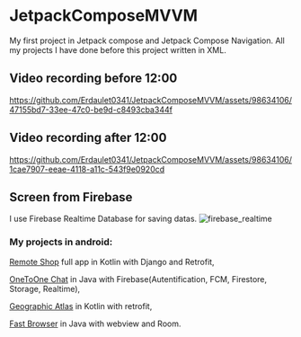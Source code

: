 # JetpackComposeMVVM
My first project in Jetpack compose and Jetpack Compose Navigation. All my  projects I have done before this project written in XML.


## Video recording before 12:00
https://github.com/Erdaulet0341/JetpackComposeMVVM/assets/98634106/47155bd7-33ee-47c0-be9d-c8493cba344f

## Video recording after 12:00
https://github.com/Erdaulet0341/JetpackComposeMVVM/assets/98634106/1cae7907-eeae-4118-a11c-543f9e0920cd


## Screen from Firebase 
I use Firebase Realtime Database for saving datas.
![firebase_realtime](https://github.com/Erdaulet0341/JetpackComposeMVVM/assets/98634106/4cb97ff3-2c3d-48d6-bc1c-d41e1a4f8a6b)



### My projects in android: 
[Remote Shop](https://github.com/Erdaulet0341/AndroidStudioProjects/tree/master/RemoteShop) full app in Kotlin with Django and Retrofit,

[OneToOne Chat](https://github.com/Erdaulet0341/OneToOne-Chat)  in Java with Firebase(Autentification, FCM, Firestore, Storage, Realtime),

[Geographic Atlas](https://github.com/Erdaulet0341/Geographic-Atlas) in Kotlin with retrofit,

[Fast Browser](https://github.com/Erdaulet0341/Fast-Browser-KZ) in Java with webview and Room.
